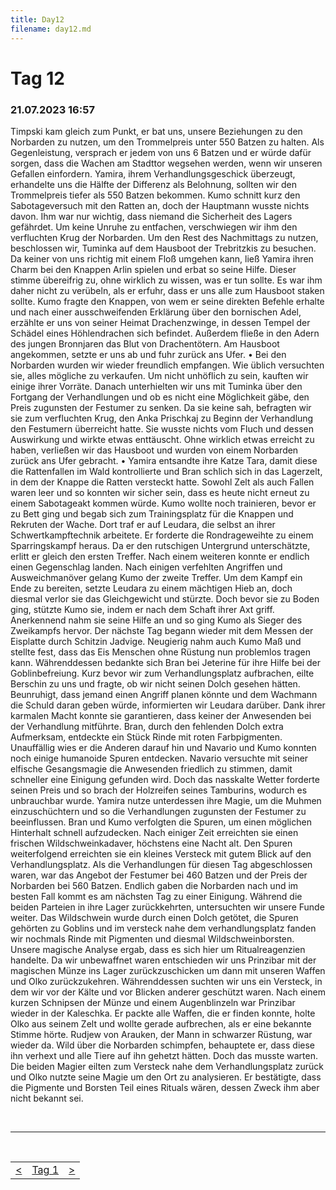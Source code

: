 ```yaml
---
title: Day12
filename: day12.md
--- 
```


# Tag 12
###  21.07.2023 16:57
Timpski kam gleich zum Punkt, er bat uns, unsere Beziehungen zu den Norbarden zu nutzen, um den Trommelpreis unter 550 Batzen zu halten. Als Gegenleistung, versprach er jedem von uns 6 Batzen und er würde dafür sorgen, dass die Wachen am Stadttor wegsehen werden, wenn wir unseren Gefallen einfordern. Yamira, ihrem Verhandlungsgeschick überzeugt, erhandelte uns die Hälfte der Differenz als Belohnung, sollten wir den Trommelpreis tiefer als 550 Batzen bekommen. Kumo schnitt kurz den Sabotageversuch mit den Ratten an, doch der Hauptmann wusste nichts davon. Ihm war nur wichtig, dass niemand die Sicherheit des Lagers gefährdet. Um keine Unruhe zu entfachen, verschwiegen wir ihm den verfluchten Krug der Norbarden. Um den Rest des Nachmittags zu nutzen, beschlossen wir, Tuminka auf dem Hausboot der Trebritzkis zu besuchen. Da keiner von uns richtig mit einem Floß umgehen kann, ließ Yamira ihren Charm bei den Knappen Arlin spielen und erbat so seine Hilfe. Dieser stimme übereifrig zu, ohne wirklich zu wissen, was er tun sollte. Es war ihm daher nicht zu verübeln, als er erfuhr, dass er uns alle zum Hausboot staken sollte. Kumo fragte den Knappen, von wem er seine direkten Befehle erhalte und nach einer ausschweifenden Erklärung über den bornischen Adel, erzählte er uns von seiner Heimat Drachenzwinge, in dessen Tempel der Schädel eines Höhlendrachen sich befindet. Außerdem fließe in den Adern des jungen Bronnjaren das Blut von Drachentötern. Am Hausboot angekommen, setzte er uns ab und fuhr zurück ans Ufer.
•  Bei den Norbarden wurden wir wieder freundlich empfangen. Wie üblich versuchten sie, alles mögliche zu verkaufen. Um nicht unhöflich zu sein, kauften wir einige ihrer Vorräte. Danach unterhielten wir uns mit Tuminka über den Fortgang der Verhandlungen und ob es nicht eine Möglichkeit gäbe, den Preis zugunsten der Festumer zu senken. Da sie keine sah, befragten wir sie zum verfluchten Krug, den Anka Prischkaj zu Beginn der Verhandlung den Festumern überreicht hatte. Sie wusste nichts vom Fluch und dessen Auswirkung und wirkte etwas enttäuscht. Ohne wirklich etwas erreicht zu haben, verließen wir das Hausboot und wurden von einem Norbarden zurück ans Ufer gebracht.
•  Yamira entsandte ihre Katze Tara, damit diese die Rattenfallen im Wald kontrollierte und Bran schlich sich in das Lagerzelt, in dem der Knappe die Ratten versteckt hatte. Sowohl Zelt als auch Fallen waren leer und so konnten wir sicher sein, dass es heute nicht erneut zu einem Sabotageakt kommen würde. Kumo wollte noch trainieren, bevor er zu Bett ging und begab sich zum Trainingsplatz für die Knappen und Rekruten der Wache. Dort traf er auf Leudara, die selbst an ihrer Schwertkampftechnik arbeitete. Er forderte die Rondrageweihte zu einem Sparringskampf heraus. Da er den rutschigen Untergrund unterschätzte, erlitt er gleich den ersten Treffer. Nach einem weiteren konnte er endlich einen Gegenschlag landen. Nach einigen verfehlten Angriffen und Ausweichmanöver gelang Kumo der zweite Treffer. Um dem Kampf ein Ende zu bereiten, setzte Leudara zu einem mächtigen Hieb an, doch diesmal verlor sie das Gleichgewicht und stürzte. Doch bevor sie zu Boden ging, stützte Kumo sie, indem er nach dem Schaft ihrer Axt griff. Anerkennend nahm sie seine Hilfe an und so ging Kumo als Sieger des Zweikampfs hervor.
Der nächste Tag begann wieder mit dem Messen der Eisplatte durch Schitzin Jadvige. Neugierig nahm auch Kumo Maß und stellte fest, dass das Eis Menschen ohne Rüstung nun problemlos tragen kann. Währenddessen bedankte sich Bran bei Jeterine für ihre Hilfe bei der Goblinbefreiung. Kurz bevor wir zum Verhandlungsplatz aufbrachen, eilte Berschin zu uns und fragte, ob wir nicht seinen Dolch gesehen hätten. Beunruhigt, dass jemand einen Angriff planen könnte und dem Wachmann die Schuld daran geben würde, informierten wir Leudara darüber. Dank ihrer karmalen Macht konnte sie garantieren, dass keiner der Anwesenden bei der Verhandlung mitführte. Bran, durch den fehlenden Dolch extra Aufmerksam, entdeckte ein Stück Rinde mit roten Farbpigmenten. Unauffällig wies er die Anderen darauf hin und Navario und Kumo konnten noch einige humanoide Spuren entdecken. Navario versuchte mit seiner elfische Gesangsmagie die Anwesenden friedlich zu stimmen, damit schneller eine Einigung gefunden wird. Doch das nasskalte Wetter forderte seinen Preis und so brach der Holzreifen seines Tamburins, wodurch es unbrauchbar wurde. Yamira nutze unterdessen ihre Magie, um die Muhmen einzuschüchtern und so die Verhandlungen zugunsten der Festumer zu beeinflussen. Bran und Kumo verfolgten die Spuren, um einen möglichen Hinterhalt schnell aufzudecken. Nach einiger Zeit erreichten sie einen frischen Wildschweinkadaver, höchstens eine Nacht alt. Den Spuren weiterfolgend erreichten sie ein kleines Versteck mit gutem Blick auf den Verhandlungsplatz.
Als die Verhandlungen für diesen Tag abgeschlossen waren, war das Angebot der Festumer bei 460 Batzen und der Preis der Norbarden bei 560 Batzen. Endlich gaben die Norbarden nach und im besten Fall kommt es am nächsten Tag zu einer Einigung. Während die beiden Parteien in ihre Lager zurückkehrten, untersuchten wir unsere Funde weiter. Das Wildschwein wurde durch einen Dolch getötet, die Spuren gehörten zu Goblins und im versteck nahe dem verhandlungsplatz fanden wir nochmals Rinde mit Pigmenten und diesmal Wildschweinborsten. Unsere magische Analyse ergab, dass es sich hier um Ritualreagenzien handelte. Da wir unbewaffnet waren entschieden wir uns Prinzibar mit der magischen Münze ins Lager zurückzuschicken um dann mit unseren Waffen und Olko zurückzukehren. Währenddessen suchten wir uns ein Versteck, in dem wir vor der Kälte und vor Blicken anderer geschützt waren. Nach einem kurzen Schnipsen der Münze und einem Augenblinzeln war Prinzibar wieder in der Kaleschka. Er packte alle Waffen, die er finden konnte, holte Olko aus seinem Zelt und wollte gerade aufbrechen, als er eine bekannte Stimme hörte. Rudjew von Arauken, der Mann in schwarzer Rüstung, war wieder da. Wild über die Norbarden schimpfen, behauptete er, dass diese ihn verhext und alle Tiere auf ihn gehetzt hätten. Doch das musste warten. Die beiden Magier eilten zum Versteck nahe dem Verhandlungsplatz zurück und Olko nutzte seine Magie um den Ort zu analysieren. Er bestätigte, dass die Pigmente und Borsten Teil eines Rituals wären, dessen Zweck ihm aber nicht bekannt sei.


<br>

----
<br>
<table style="margin-left: auto; margin-right: auto;">
  <tr>
    <td><a href="day11.md"><</a></td>
    <td><a href="README.md">Tag 1</a></td>
    <td><a href="day13.md">></a></td>
  </tr>
</table>